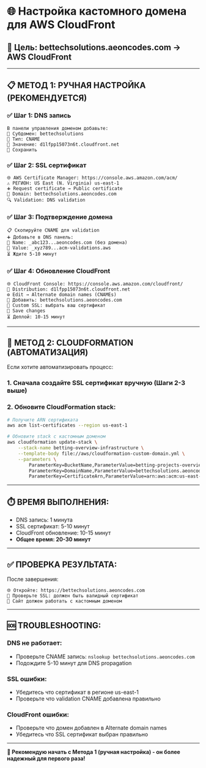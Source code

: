 # 🌐 Настройка кастомного домена для AWS CloudFront

## 🎯 **Цель:** bettechsolutions.aeoncodes.com → AWS CloudFront

---

## 📋 **МЕТОД 1: РУЧНАЯ НАСТРОЙКА (РЕКОМЕНДУЕТСЯ)**

### ✅ **Шаг 1: DNS запись**
```
В панели управления доменом добавьте:
📝 Субдомен: bettechsolutions
📍 Тип: CNAME
🎯 Значение: d1lfpp15073n6t.cloudfront.net
💾 Сохранить
```

### ✅ **Шаг 2: SSL сертификат**
```
🌐 AWS Certificate Manager: https://console.aws.amazon.com/acm/
⚠️ РЕГИОН: US East (N. Virginia) us-east-1
➕ Request certificate → Public certificate
📝 Domain: bettechsolutions.aeoncodes.com
🔍 Validation: DNS validation
```

### ✅ **Шаг 3: Подтверждение домена**
```
📋 Скопируйте CNAME для validation
➕ Добавьте в DNS панель:
📝 Name: _abc123...aeoncodes.com (без домена)
🎯 Value: _xyz789...acm-validations.aws
⏳ Ждите 5-10 минут
```

### ✅ **Шаг 4: Обновление CloudFront**
```
🌐 CloudFront Console: https://console.aws.amazon.com/cloudfront/
🎯 Distribution: d1lfpp15073n6t.cloudfront.net
⚙️ Edit → Alternate domain names (CNAMEs)
📝 Добавить: bettechsolutions.aeoncodes.com
🔐 Custom SSL: выбрать ваш сертификат
💾 Save changes
⏳ Деплой: 10-15 минут
```

---

## 🚀 **МЕТОД 2: CLOUDFORMATION (АВТОМАТИЗАЦИЯ)**

Если хотите автоматизировать процесс:

### 1. Сначала создайте SSL сертификат вручную (Шаги 2-3 выше)

### 2. Обновите CloudFormation stack:
```bash
# Получите ARN сертификата
aws acm list-certificates --region us-east-1

# Обновите stack с кастомным доменом
aws cloudformation update-stack \
    --stack-name betting-overview-infrastructure \
    --template-body file://aws/cloudformation-custom-domain.yml \
    --parameters \
        ParameterKey=BucketName,ParameterValue=betting-projects-overview-web-2025 \
        ParameterKey=DomainName,ParameterValue=bettechsolutions.aeoncodes.com \
        ParameterKey=CertificateArn,ParameterValue=arn:aws:acm:us-east-1:...:certificate/...
```

---

## ⏱️ **ВРЕМЯ ВЫПОЛНЕНИЯ:**
- DNS запись: 1 минута
- SSL сертификат: 5-10 минут  
- CloudFront обновление: 10-15 минут
- **Общее время: 20-30 минут**

---

## ✅ **ПРОВЕРКА РЕЗУЛЬТАТА:**

После завершения:
```
🌐 Откройте: https://bettechsolutions.aeoncodes.com
🔐 Проверьте SSL: должен быть валидный сертификат
🚀 Сайт должен работать с кастомным доменом
```

---

## 🆘 **TROUBLESHOOTING:**

### DNS не работает:
- Проверьте CNAME запись: `nslookup bettechsolutions.aeoncodes.com`
- Подождите 5-10 минут для DNS propagation

### SSL ошибки:
- Убедитесь что сертификат в регионе us-east-1
- Проверьте что validation CNAME добавлена правильно

### CloudFront ошибки:
- Проверьте что домен добавлен в Alternate domain names
- Убедитесь что SSL сертификат выбран правильно

---

**🎯 Рекомендую начать с Метода 1 (ручная настройка) - он более надежный для первого раза!**
